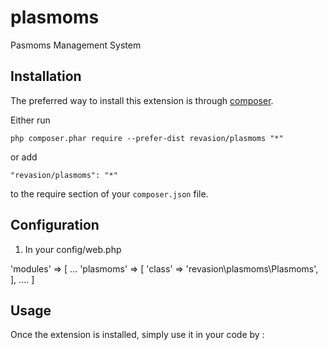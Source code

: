 plasmoms
===
Pasmoms Management System

Installation
------------

The preferred way to install this extension is through [composer](http://getcomposer.org/download/).

Either run

```
php composer.phar require --prefer-dist revasion/plasmoms "*"
```

or add

```
"revasion/plasmoms": "*"
```

to the require section of your `composer.json` file.

Configuration
-----

1) In your config/web.php

 'modules' => [
        ...
    'plasmoms' => [
            'class' => 'revasion\plasmoms\Plasmoms',
        ],
        ....
  ]

Usage
-----

Once the extension is installed, simply use it in your code by  :

```php


